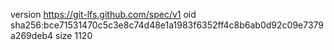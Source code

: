 version https://git-lfs.github.com/spec/v1
oid sha256:bce71531470c5c3e8c74d48e1a1983f6352ff4c8b6ab0d92c09e7379a269deb4
size 1120
